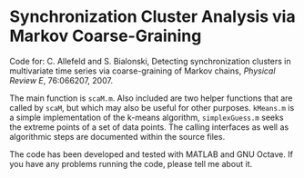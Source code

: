 # Synchronization Cluster Analysis via Markov Coarse-Graining

Code for: C. Allefeld and S. Bialonski, Detecting synchronization clusters
in multivariate time series via coarse-graining of Markov chains, *Physical
Review E*, 76:066207, 2007.

The main function is `scaM.m`. Also included are two helper functions that are
called by `scaM`, but which may also be useful for other purposes. `kMeans.m` is
a simple implementation of the k-means algorithm, `simplexGuess.m` seeks the
extreme points of a set of data points. The calling interfaces as well as
algorithmic steps are documented within the source files.

The code has been developed and tested with MATLAB and GNU Octave. If you have any problems running the code, please tell me about it.

